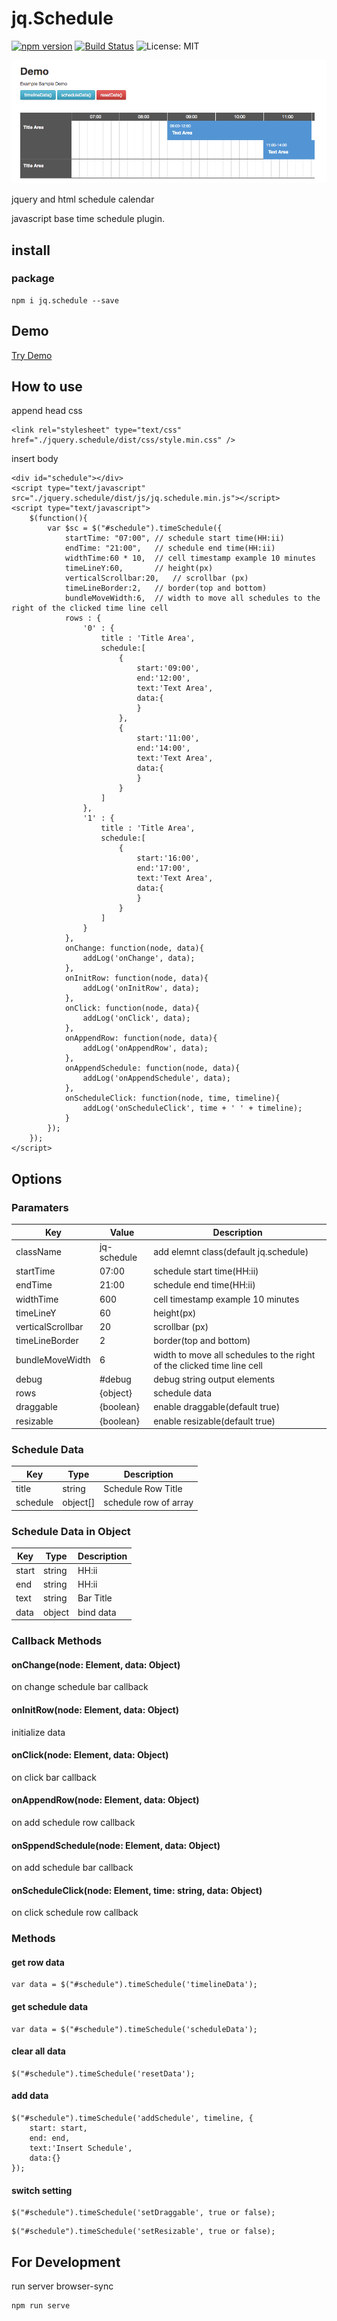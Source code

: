 jq.Schedule
===============

[![npm version](https://badge.fury.io/js/jq.schedule.svg)](https://badge.fury.io/js/jq.schedule)
[![Build Status](https://travis-ci.com/ateliee/jquery.schedule.svg?branch=master)](https://travis-ci.com/ateliee/jquery.schedule)
![License: MIT](https://img.shields.io/badge/License-MIT-green.svg)

![](docs/img/preview.png)

jquery and html schedule calendar

javascript base time schedule plugin.

## install

### package
```
npm i jq.schedule --save
```

## Demo

[Try Demo](https://ateliee.github.io/jquery.schedule/demo/)

## How to use

append head css
```
<link rel="stylesheet" type="text/css" href="./jquery.schedule/dist/css/style.min.css" />
```

insert body
```
<div id="schedule"></div>
<script type="text/javascript" src="./jquery.schedule/dist/js/jq.schedule.min.js"></script>
<script type="text/javascript">
    $(function(){
        var $sc = $("#schedule").timeSchedule({
            startTime: "07:00", // schedule start time(HH:ii)
            endTime: "21:00",   // schedule end time(HH:ii)
            widthTime:60 * 10,  // cell timestamp example 10 minutes
            timeLineY:60,       // height(px)
            verticalScrollbar:20,   // scrollbar (px)
            timeLineBorder:2,   // border(top and bottom)
            bundleMoveWidth:6,  // width to move all schedules to the right of the clicked time line cell
            rows : {
                '0' : {
                    title : 'Title Area',
                    schedule:[
                        {
                            start:'09:00',
                            end:'12:00',
                            text:'Text Area',
                            data:{
                            }
                        },
                        {
                            start:'11:00',
                            end:'14:00',
                            text:'Text Area',
                            data:{
                            }
                        }
                    ]
                },
                '1' : {
                    title : 'Title Area',
                    schedule:[
                        {
                            start:'16:00',
                            end:'17:00',
                            text:'Text Area',
                            data:{
                            }
                        }
                    ]
                }
            },
            onChange: function(node, data){
                addLog('onChange', data);
            },
            onInitRow: function(node, data){
                addLog('onInitRow', data);
            },
            onClick: function(node, data){
                addLog('onClick', data);
            },
            onAppendRow: function(node, data){
                addLog('onAppendRow', data);
            },
            onAppendSchedule: function(node, data){
                addLog('onAppendSchedule', data);
            },
            onScheduleClick: function(node, time, timeline){
                addLog('onScheduleClick', time + ' ' + timeline);
            }
        });
    });
</script>
```

## Options

### Paramaters

|Key|Value|Description|
|---|------|----------|
|className|jq-schedule|add elemnt class(default jq.schedule)|
|startTime|07:00|schedule start time(HH:ii)|
|endTime|21:00|schedule end time(HH:ii)|
|widthTime|600|cell timestamp example 10 minutes|
|timeLineY|60|height(px)|
|verticalScrollbar|20|scrollbar (px)|
|timeLineBorder|2|border(top and bottom)|
|bundleMoveWidth|6|width to move all schedules to the right of the clicked time line cell|
|debug|#debug|debug string output elements|
|rows|{object}|schedule data|
|draggable|{boolean}|enable draggable(default true)|
|resizable|{boolean}|enable resizable(default true)|

### Schedule Data

|Key|Type|Description|
|---|----|-----|
|title|string|Schedule Row Title|
|schedule|object[]|schedule row of array|

### Schedule Data in Object

|Key|Type|Description|
|---|----|-----|
|start|string|HH:ii|
|end|string|HH:ii|
|text|string|Bar Title|
|data|object|bind data|

### Callback Methods

#### onChange(node: Element, data: Object)
on change schedule bar callback

#### onInitRow(node: Element, data: Object)
initialize data

#### onClick(node: Element, data: Object)
on click bar callback

#### onAppendRow(node: Element, data: Object)
on add schedule row callback

#### onSppendSchedule(node: Element, data: Object)
on add schedule bar callback

#### onScheduleClick(node: Element, time: string, data: Object)
on click schedule row callback

### Methods

#### get row data
```
var data = $("#schedule").timeSchedule('timelineData');
```

#### get schedule data
```
var data = $("#schedule").timeSchedule('scheduleData');
```

#### clear all data
```
$("#schedule").timeSchedule('resetData');
```

#### add data
```
$("#schedule").timeSchedule('addSchedule', timeline, {
    start: start,
    end: end,
    text:'Insert Schedule',
    data:{}
});
```

#### switch setting
```
$("#schedule").timeSchedule('setDraggable', true or false);
```
```
$("#schedule").timeSchedule('setResizable', true or false);
```

## For Development

run server browser-sync
```
npm run serve
```

